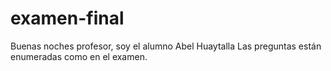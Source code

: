 # examen-final
Buenas noches profesor, soy el alumno Abel Huaytalla
Las preguntas están enumeradas como en el examen.
